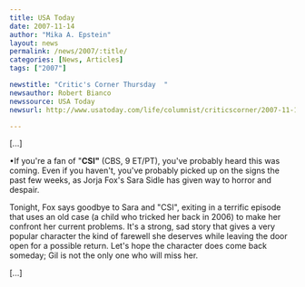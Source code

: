 ```yaml
---
title: USA Today
date: 2007-11-14
author: "Mika A. Epstein"
layout: news
permalink: /news/2007/:title/
categories: [News, Articles]
tags: ["2007"]

newstitle: "Critic's Corner Thursday  "
newsauthor: Robert Bianco
newssource: USA Today
newsurl: http://www.usatoday.com/life/columnist/criticscorner/2007-11-14-critics-corner_N.htm

---
```

[...]

&bull;If you're a fan of "**CSI"** (CBS, 9 ET/PT), you've probably heard this was coming. Even if you haven't, you've probably picked up on the signs the past few weeks, as Jorja Fox's Sara Sidle has given way to horror and despair.

Tonight, Fox says goodbye to Sara and "CSI", exiting in a terrific episode that uses an old case (a child who tricked her back in 2006) to make her confront her current problems. It's a strong, sad story that gives a very popular character the kind of farewell she deserves while leaving the door open for a possible return. Let's hope the character does come back someday; Gil is not the only one who will miss her.

[...]

